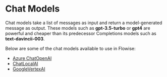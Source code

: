 # Chat Models

Chat models take a list of messages as input and return a model-generated message as output. These models such as **gpt-3.5-turbo** or **gpt4** are powerful and cheaper than its predecessor Completions models such as **text-davincii-003**.

Below are some of the chat models available to use in Flowise:


* [Azure ChatOpenAI](azure-chatopenai.md)
* [ChatLocalAI](chatlocalai.md)
* [GoogleVertexAI](google-vertexai.md)